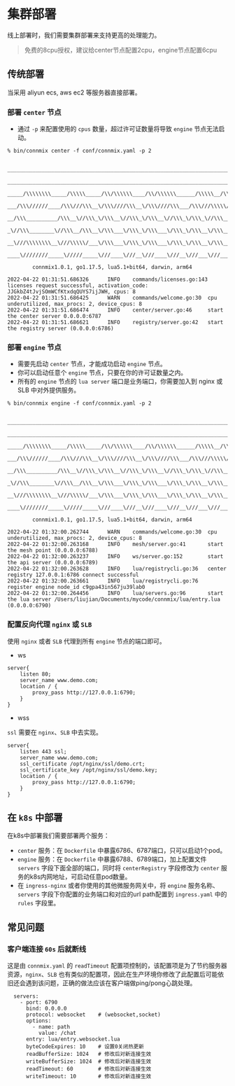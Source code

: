 # 集群部署

线上部署时，我们需要集群部署来支持更高的处理能力。

> 免费的8cpu授权，建议给center节点配置2cpu，engine节点配置6cpu

## 传统部署

当采用 aliyun ecs, aws ec2 等服务器直接部署。

### 部署 `center` 节点

- 通过 `-p` 来配置使用的 `cpus` 数量，超过许可证数量将导致 `engine` 节点无法启动。

```shell
% bin/connmix center -f conf/connmix.yaml -p 2

 _________________________________________________________________________________________________         
  ______________________________________________________________________________/\\\_______________      
   _____/\\\\\\\\_____/\\\\\_____/\\/\\\\\\____/\\/\\\\\\______/\\\\\__/\\\\\___\///___/\\\____/\\\_     
    ___/\\\//////____/\\\///\\\__\/\\\////\\\__\/\\\////\\\___/\\\///\\\\\///\\\__/\\\_\///\\\/\\\/__    
     __/\\\__________/\\\__\//\\\_\/\\\__\//\\\_\/\\\__\//\\\_\/\\\_\//\\\__\/\\\_\/\\\___\///\\\/____   
      _\//\\\________\//\\\__/\\\__\/\\\___\/\\\_\/\\\___\/\\\_\/\\\__\/\\\__\/\\\_\/\\\____/\\\/\\\___  
       __\///\\\\\\\\__\///\\\\\/___\/\\\___\/\\\_\/\\\___\/\\\_\/\\\__\/\\\__\/\\\_\/\\\__/\\\/\///\\\_ 
        ____\////////_____\/////_____\///____\///__\///____\///__\///___\///___\///__\///__\///____\///__
        
        connmix1.0.1, go1.17.5, lua5.1+bit64, darwin, arm64

2022-04-22 01:31:51.686326      INFO    commands/licenses.go:143        licenses request successful, activation_code: JJGkbZ4tJvjSOmWCfKtxdqQUYS7ijJWH, cpus: 8
2022-04-22 01:31:51.686425      WARN    commands/welcome.go:30  cpu underutilized, max_procs: 2, device_cpus: 8
2022-04-22 01:31:51.686474      INFO    center/server.go:46     start the center server 0.0.0.0:6787
2022-04-22 01:31:51.686621      INFO    registry/server.go:42   start the registry server (0.0.0.0:6786)
```

### 部署 `engine` 节点

- 需要先启动 `center` 节点，才能成功启动 `engine` 节点。
- 你可以启动任意个 `engine` 节点，只要在你的许可证数量之内。
- 所有的 `engine` 节点的 `lua server` 端口是业务端口，你需要加入到 nginx 或 SLB 中对外提供服务。

```shell
% bin/connmix engine -f conf/connmix.yaml -p 2

 _________________________________________________________________________________________________         
  ______________________________________________________________________________/\\\_______________      
   _____/\\\\\\\\_____/\\\\\_____/\\/\\\\\\____/\\/\\\\\\______/\\\\\__/\\\\\___\///___/\\\____/\\\_     
    ___/\\\//////____/\\\///\\\__\/\\\////\\\__\/\\\////\\\___/\\\///\\\\\///\\\__/\\\_\///\\\/\\\/__    
     __/\\\__________/\\\__\//\\\_\/\\\__\//\\\_\/\\\__\//\\\_\/\\\_\//\\\__\/\\\_\/\\\___\///\\\/____   
      _\//\\\________\//\\\__/\\\__\/\\\___\/\\\_\/\\\___\/\\\_\/\\\__\/\\\__\/\\\_\/\\\____/\\\/\\\___  
       __\///\\\\\\\\__\///\\\\\/___\/\\\___\/\\\_\/\\\___\/\\\_\/\\\__\/\\\__\/\\\_\/\\\__/\\\/\///\\\_ 
        ____\////////_____\/////_____\///____\///__\///____\///__\///___\///___\///__\///__\///____\///__
        
        connmix1.0.1, go1.17.5, lua5.1+bit64, darwin, arm64

2022-04-22 01:32:00.262744      WARN    commands/welcome.go:30  cpu underutilized, max_procs: 2, device_cpus: 8
2022-04-22 01:32:00.263168      INFO    mesh/server.go:41       start the mesh point (0.0.0.0:6788)
2022-04-22 01:32:00.263237      INFO    ws/server.go:152        start the api server (0.0.0.0:6789)
2022-04-22 01:32:00.263628      INFO    lua/registrycli.go:36   center registry 127.0.0.1:6786 connect successful
2022-04-22 01:32:00.263661      INFO    lua/registrycli.go:76   register engine node_id c9gpa43in567ju39lab0
2022-04-22 01:32:00.264456      INFO    lua/servers.go:96       start the lua server /Users/liujian/Documents/mycode/connmix/lua/entry.lua (0.0.0.0:6790)
```

### 配置反向代理 `nginx` 或 `SLB`

使用 `nginx` 或者 `SLB` 代理到所有 `engine` 节点的端口即可。

- ws

```
server{
    listen 80;
    server_name www.demo.com;
    location / {
        proxy_pass http://127.0.0.1:6790;
    }
}
```

- wss

`ssl` 需要在 `nginx`、`SLB` 中去实现。

```
server{
    listen 443 ssl;
    server_name www.demo.com;
    ssl_certificate /opt/nginx/ssl/demo.crt;
    ssl_certificate_key /opt/nginx/ssl/demo.key; 
    location / {
        proxy_pass http://127.0.0.1:6790;
    }
}
```

## 在 `k8s` 中部署

在k8s中部署我们需要部署两个服务：

- `center` 服务：在 `Dockerfile` 中暴露6786、6787端口，只可以启动1个pod。
- `engine` 服务：在 `Dockerfile` 中暴露6788、6789端口，加上配置文件 `servers` 字段下面全部的端口，同时将 `centerRegistry` 字段修改为 `center` 服务的k8s内网地址，可启动任意pod数量。
- 在 `ingress-nginx` 或者你使用的其他微服务网关中，将 `engine` 服务名称、 `servers` 字段下你配置的业务端口和对应的url path配置到 `ingress.yaml` 中的 `rules` 字段里。

## 常见问题

### 客户端连接 `60s` 后就断线

这是由 `connmix.yaml` 的 `readTimeout` 配置项控制的，该配置项是为了节约服务器资源，`nginx`、`SLB` 也有类似的配置项，因此在生产环境你修改了此配置后可能依旧还会遇到该问题，正确的做法应该在客户端做ping/pong心跳处理。

```
  servers:
    - port: 6790
      bind: 0.0.0.0
      protocol: websocket    # (websocket,socket)
      options:
        - name: path
          value: /chat
      entry: lua/entry.websocket.lua
      byteCodeExpires: 10    # 设置0关闭热更新
      readBufferSize: 1024   # 修改后对新连接生效
      writeBufferSize: 1024  # 修改后对新连接生效
      readTimeout: 60        # 修改后对新连接生效
      writeTimeout: 10       # 修改后对新连接生效
```
